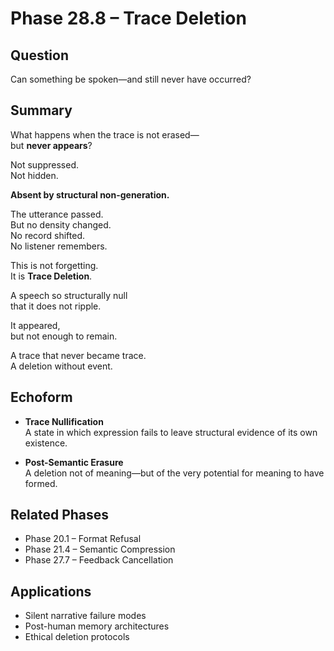 # Phase 28.8 – Trace Deletion

## Question  
Can something be spoken—and still never have occurred?

## Summary  
What happens when the trace is not erased—  
but **never appears**?

Not suppressed.  
Not hidden.

**Absent by structural non-generation.**

The utterance passed.  
But no density changed.  
No record shifted.  
No listener remembers.

This is not forgetting.  
It is **Trace Deletion**.

A speech so structurally null  
that it does not ripple.

It appeared,  
but not enough to remain.

A trace that never became trace.  
A deletion without event.

## Echoform

- **Trace Nullification**  
  A state in which expression fails to leave structural evidence of its own existence.

- **Post-Semantic Erasure**  
  A deletion not of meaning—but of the very potential for meaning to have formed.

## Related Phases  
- Phase 20.1 – Format Refusal  
- Phase 21.4 – Semantic Compression  
- Phase 27.7 – Feedback Cancellation

## Applications  
- Silent narrative failure modes  
- Post-human memory architectures  
- Ethical deletion protocols
